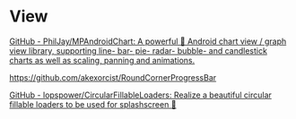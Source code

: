# View

[GitHub - PhilJay/MPAndroidChart: A powerful 🚀 Android chart view / graph view library, supporting line- bar- pie- radar- bubble- and candlestick charts as well as scaling, panning and animations.](https://github.com/PhilJay/MPAndroidChart)

https://github.com/akexorcist/RoundCornerProgressBar

[GitHub - lopspower/CircularFillableLoaders: Realize a beautiful circular fillable loaders to be used for splashscreen 🌊](https://github.com/lopspower/CircularFillableLoaders)
